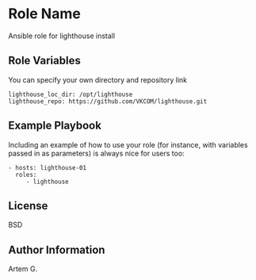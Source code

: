 Role Name
=========
Ansible role for lighthouse install

Role Variables
--------------
You can specify your own directory and repository link
```
lighthouse_loc_dir: /opt/lighthouse
lighthouse_repo: https://github.com/VKCOM/lighthouse.git
```

Example Playbook
----------------

Including an example of how to use your role (for instance, with variables passed in as parameters) is always nice for users too:

    - hosts: lighthouse-01
      roles:
         - lighthouse

License
-------

BSD

Author Information
------------------

Artem G.
